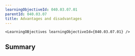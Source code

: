```yaml
---
learningObjectiveId: 040.03.07.01
parentId: 040.03.07
title: Advantages and disadvantages
---
```


```tsx eval
<LearningOBjectives learningObjectiveId={040.03.07.01} />
```

## Summary

